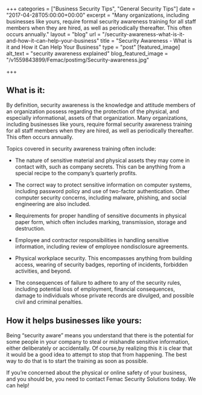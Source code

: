 +++
categories = ["Business Security Tips", "General Security Tips"]
date = "2017-04-28T05:00:00+00:00"
excerpt = "Many organizations, including businesses like yours, require formal security awareness training for all staff members when they are hired, as well as periodically thereafter. This often occurs annually."
layout = "blog"
url = "/security-awareness-what-is-it-and-how-it-can-help-your-business"
title = "Security Awareness - What is it and How it Can Help Your Business"
type = "post"
[featured_image]
alt_text = "security awareness explained"
blog_featured_image = "/v1559843899/Femac/postimg/Security-awareness.jpg"

+++

## What is it:

By definition, security awareness is the knowledge and attitude members of an organization possess regarding the protection of the physical, and especially informational, assets of that organization. Many organizations, including businesses like yours, require formal security awareness training for all staff members when they are hired, as well as periodically thereafter. This often occurs annually.

Topics covered in security awareness training often include:

- The nature of sensitive material and physical assets they may come in contact with, such as company secrets. This can be anything from a special recipe to the company’s quarterly profits.

- The correct way to protect sensitive information on computer systems, including password policy and use of two-factor authentication. Other computer security concerns, including malware, phishing, and social engineering are also included.

- Requirements for proper handling of sensitive documents in physical paper form, which often includes marking, transmission, storage and destruction.

- Employee and contractor responsibilities in handling sensitive information, including review of employee nondisclosure agreements.

- Physical workplace security. This encompasses anything from building access, wearing of security badges, reporting of incidents, forbidden activities, and beyond.

- The consequences of failure to adhere to any of the security rules, including potential loss of employment, financial consequences, damage to individuals whose private records are divulged, and possible civil and criminal penalties.

## How it helps businesses like yours:

Being “security aware” means you understand that there is the potential for some people in your company to steal or mishandle sensitive information, either deliberately or accidentally. Of course,by realizing this it is clear that it would be a good idea to attempt to stop that from happening. The best way to do that is to start the training as soon as possible.

If you’re concerned about the physical or online safety of your business, and you should be, you need to contact Femac Security Solutions today. We can help!